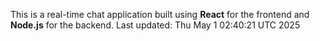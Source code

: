 This is a real-time chat application built using **React** for the frontend and **Node.js** for the backend.
Last updated: Thu May  1 02:40:21 UTC 2025

